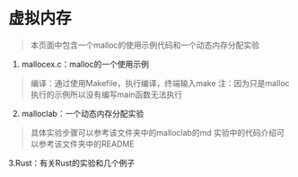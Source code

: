 # 虚拟内存
> 本页面中包含一个malloc的使用示例代码和一个动态内存分配实验

1. mallocex.c：malloc的一个使用示例
> 编译：通过使用Makefile，执行编译，终端输入make
> 注：因为只是malloc执行的示例所以没有编写main函数无法执行

2. malloclab：一个动态内存分配实验
> 具体实验步骤可以参考该文件夹中的malloclab的md
> 实验中的代码介绍可以参考该文件夹中的README

3.Rust：有关Rust的实验和几个例子